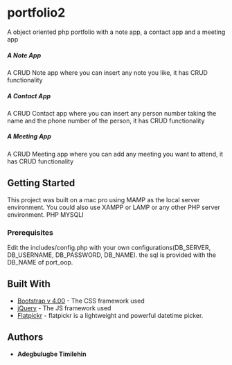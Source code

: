 # portfolio2
A object oriented php portfolio with a note app, a contact app and a meeting app 

##### A Note App
  A CRUD Note app where you can insert any note you like, it has CRUD functionality
##### A Contact App
  A CRUD Contact app where you can insert any person number taking the name and the phone number of the person, it has CRUD functionality
##### A Meeting App
  A CRUD Meeting app where you can add any meeting you want to attend, it has CRUD functionality


## Getting Started

  This project was built on a mac pro using MAMP as the local server environment. You could also use XAMPP or LAMP or any other PHP server environment.
  PHP MYSQLI
### Prerequisites

  Edit the includes/config.php with your own configurations(DB_SERVER, DB_USERNAME, DB_PASSWORD, DB_NAME). the sql is provided with the DB_NAME of port_oop.

## Built With

* [Bootstrap v 4.00](https://getbootstrap.com/docs/4.0/getting-started/introduction/) - The CSS framework used
* [jQuery](https://jquery.com) - The JS framework used
* [Flatpickr](https://flatpickr.js.org) - flatpickr is a lightweight and powerful datetime picker.



## Authors

* **Adegbulugbe Timilehin** 
